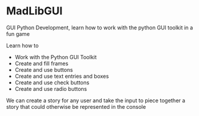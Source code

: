 # MadLibGUI
GUI Python Development, learn how to work with the python GUI toolkit in a fun game

Learn how to
* Work with the Python GUI Toolkit
* Create and fill frames
* Create and use buttons
* Create and use text entries and boxes
* Create and use check buttons
* Create and use radio buttons

We can create a story for any user and take the input to piece together a story that could otherwise be represented in the console
